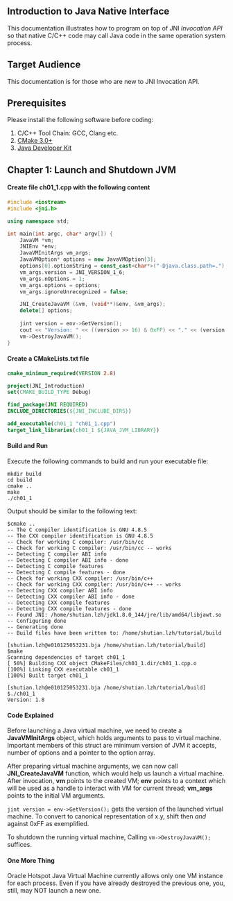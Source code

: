 ## Introduction to Java Native Interface

This documentation illustrates how to program on top of JNI _Invocation API_ so that native C/C++ code may call
Java code in the same operation system process.

## Target Audience

This documentation is for those who are new to JNI Invocation API.

## Prerequisites

Please install the following software before coding:
1. C/C++ Tool Chain: GCC, Clang etc.
2. [CMake 3.0+](https://cmake.org/)
3. [Java Developer Kit](http://www.oracle.com/technetwork/java/javase/downloads/index.html)

## Chapter 1: Launch and Shutdown JVM

#### Create file ch01_1.cpp with the following content

```cpp
#include <iostream>
#include <jni.h>

using namespace std;

int main(int argc, char* argv[]) {
    JavaVM *vm;
    JNIEnv *env;
    JavaVMInitArgs vm_args;
    JavaVMOption* options = new JavaVMOption[3];
    options[0].optionString = const_cast<char*>("-Djava.class.path=.");
    vm_args.version = JNI_VERSION_1_6;
    vm_args.nOptions = 1;
    vm_args.options = options;
    vm_args.ignoreUnrecognized = false;

    JNI_CreateJavaVM (&vm, (void**)&env, &vm_args);
    delete[] options;
    
    jint version = env->GetVersion();
    cout << "Version: " << ((version >> 16) & 0xFF) << "." << (version & 0xFF);
    vm->DestroyJavaVM();   
}
```

#### Create a CMakeLists.txt file

```cmake
cmake_minimum_required(VERSION 2.8)

project(JNI_Introduction)
set(CMAKE_BUILD_TYPE Debug)

find_package(JNI REQUIRED)
INCLUDE_DIRECTORIES(${JNI_INCLUDE_DIRS})

add_executable(ch01_1 "ch01_1.cpp")
target_link_libraries(ch01_1 ${JAVA_JVM_LIBRARY})

```
#### Build and Run
Execute the following commands to build and run your executable file:
```commandline
mkdir build
cd build
cmake ..
make
./ch01_1
```

Output should be similar to the following text:

```text
$cmake ..
-- The C compiler identification is GNU 4.8.5
-- The CXX compiler identification is GNU 4.8.5
-- Check for working C compiler: /usr/bin/cc
-- Check for working C compiler: /usr/bin/cc -- works
-- Detecting C compiler ABI info
-- Detecting C compiler ABI info - done
-- Detecting C compile features
-- Detecting C compile features - done
-- Check for working CXX compiler: /usr/bin/c++
-- Check for working CXX compiler: /usr/bin/c++ -- works
-- Detecting CXX compiler ABI info
-- Detecting CXX compiler ABI info - done
-- Detecting CXX compile features
-- Detecting CXX compile features - done
-- Found JNI: /home/shutian.lzh/jdk1.8.0_144/jre/lib/amd64/libjawt.so  
-- Configuring done
-- Generating done
-- Build files have been written to: /home/shutian.lzh/tutorial/build

[shutian.lzh@e010125053231.bja /home/shutian.lzh/tutorial/build]
$make
Scanning dependencies of target ch01_1
[ 50%] Building CXX object CMakeFiles/ch01_1.dir/ch01_1.cpp.o
[100%] Linking CXX executable ch01_1
[100%] Built target ch01_1

[shutian.lzh@e010125053231.bja /home/shutian.lzh/tutorial/build]
$./ch01_1 
Version: 1.8
```

#### Code Explained

Before launching a Java virtual machine, we need to create a **JavaVMInitArgs** object, which 
holds arguments to pass to virtual machine. Important members of this struct are minimum version of JVM
it accepts, number of options and a pointer to the option array.

After preparing virtual machine arguments, we can now call **JNI_CreateJavaVM** function, which would help
us launch a virtual machine. After invocation, **vm** points to the created VM; **env** points to a context
which will be used as a handle to interact with VM for current thread; **vm_args** points to the initial VM
 arguments.
 
 ``jint version = env->GetVersion();`` gets the version of the launched virtual machine. To convert to canonical
 representation of x.y, shift then *and* against 0xFF as exemplified.
 
 To shutdown the running virtual machine, Calling ``vm->DestroyJavaVM(); `` suffices.
 
 #### One More Thing
 Oracle Hotspot Java Virtual Machine currently allows only one VM instance for each process. Even if you have already
 destroyed the previous one, you, still, may NOT launch a new one.